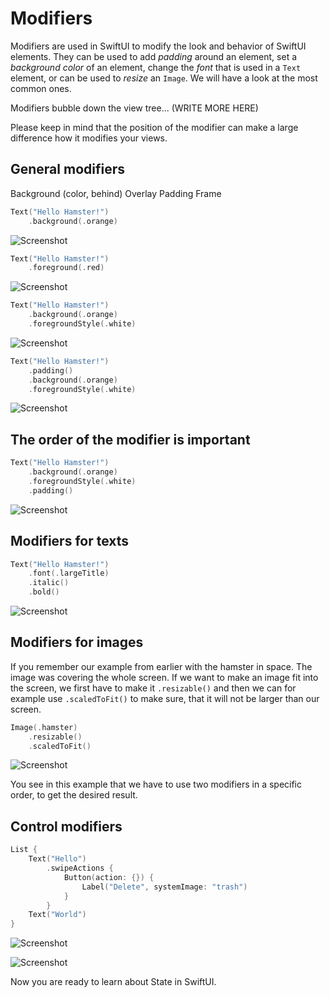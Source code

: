 # Modifiers

Modifiers are used in SwiftUI to modify the look and behavior of SwiftUI elements. They can be used to add _padding_ around an element, set a _background color_ of an element, change the _font_ that is used in a `Text` element, or can be used to _resize_ an `Image`. We will have a look at the most common ones.

Modifiers bubble down the view tree... (WRITE MORE HERE)

Please keep in mind that the position of the modifier can make a large difference how it modifies your views.

## General modifiers

Background (color, behind)
Overlay
Padding
Frame

```Swift
Text("Hello Hamster!")
    .background(.orange)
```

![Screenshot](../assets/ios-background.png)

```Swift
Text("Hello Hamster!")
    .foreground(.red)
```

![Screenshot](../assets/ios-foreground.png)

```Swift
Text("Hello Hamster!")
    .background(.orange)
    .foregroundStyle(.white)
```

![Screenshot](../assets/ios-background-foreground.png)

```Swift
Text("Hello Hamster!")
    .padding()
    .background(.orange)
    .foregroundStyle(.white)
```

![Screenshot](../assets/ios-order-01.png)

## The order of the modifier is important

```Swift
Text("Hello Hamster!")
    .background(.orange)
    .foregroundStyle(.white)
    .padding()
```

![Screenshot](../assets/ios-order-02.png)

## Modifiers for texts

```Swift
Text("Hello Hamster!")
    .font(.largeTitle)
    .italic()
    .bold()
```

![Screenshot](../assets/ios-font-02.png)

## Modifiers for images

If you remember our example from earlier with the hamster in space. The image was covering the whole screen. If we want to make an image fit into the screen, we first have to make it `.resizable()` and then we can for example use `.scaledToFit()` to make sure, that it will not be larger than our screen.

```Swift
Image(.hamster)
    .resizable()
    .scaledToFit()
```

![Screenshot](../assets/ios-image-modifier.png)

You see in this example that we have to use two modifiers in a specific order, to get the desired result.

## Control modifiers

```Swift
List {
    Text("Hello")
        .swipeActions {
            Button(action: {}) {
                Label("Delete", systemImage: "trash")
            }
        }
    Text("World")
}
```

![Screenshot](../assets/ios-swipeaction-01.png)

![Screenshot](../assets/ios-swipeaction-02.png)

Now you are ready to learn about State in SwiftUI.
